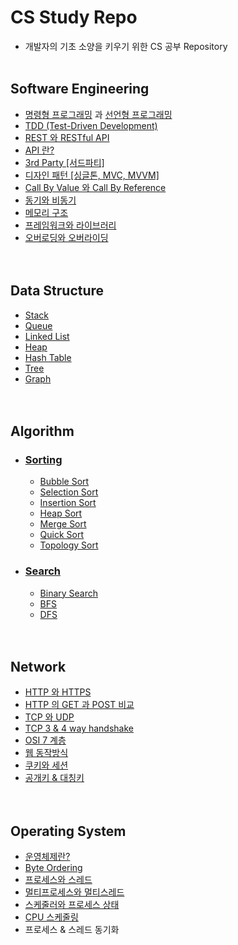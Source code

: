 # CS Study Repo
- 개발자의 기초 소양을 키우기 위한 CS 공부 Repository
<br><br>

## Software Engineering
- [명령형 프로그래밍](https://github.com/sangwoo24/CS-Study/blob/main/Software%20Engineering/프로그래밍%20패러다임/명령형%20프로그래밍.md) 과 [선언형 프로그래밍](https://github.com/sangwoo24/CS-Study/blob/main/Software%20Engineering/프로그래밍%20패러다임/선언형%20프로그래밍.md)
- [TDD (Test-Driven Development)](https://github.com/sangwoo24/CS-Study/blob/main/Software%20Engineering/TDD.md)
- [REST 와 RESTful API](https://github.com/sangwoo24/CS-Study/blob/main/Software%20Engineering/RestAPI.md)
- [API 란?](https://github.com/sangwoo24/CS-Study/blob/main/Software%20Engineering/API.md)
- [3rd Party [서드파티]](https://github.com/sangwoo24/CS-Study/blob/main/Software%20Engineering/3rd%20Party.md)
- [디자인 패턴 [싱글톤, MVC, MVVM]](https://github.com/sangwoo24/CS-Study/blob/main/Software%20Engineering/Design%20Pattern.md)
- [Call By Value 와 Call By Reference](https://github.com/sangwoo24/CS-Study/blob/main/Software%20Engineering/Call%20by%20value%20%26%20call%20by%20reference.md)
- [동기와 비동기](https://github.com/sangwoo24/CS-Study/blob/main/Software%20Engineering/동기와%20비동기.md)
- [메모리 구조](https://github.com/sangwoo24/CS-Study/blob/main/Software%20Engineering/메모리%20구조.md)
- [프레임워크와 라이브러리](https://github.com/sangwoo24/CS-Study/edit/main/Software%20Engineering/프레임워크와%20라이브러리.md)
- [오버로딩와 오버라이딩](https://github.com/sangwoo24/CS-Study/blob/main/Software%20Engineering/오버로딩과%20오버라이딩.md)
<br><br><br>

## Data Structure
- [Stack](https://github.com/sangwoo24/CS-Study/blob/main/Data%20Structure/1.%20Stack/Stack.md)
- [Queue](https://github.com/sangwoo24/CS-Study/blob/main/Data%20Structure/2.%20Queue/Queue.md)
- [Linked List](https://github.com/sangwoo24/CS-Study/blob/main/Data%20Structure/3.%20Linked%20List/Linked%20List.md)
- [Heap](https://github.com/sangwoo24/CS-Study/blob/main/Data%20Structure/4.%20Heap/Heap.md)
- [Hash Table](https://github.com/sangwoo24/CS-Study/blob/main/Data%20Structure/5.%20Hash%20Table/Hash%20Table.md)
- [Tree](https://github.com/sangwoo24/CS-Study/blob/main/Data%20Structure/6.%20Tree/Tree.md)
- [Graph](https://github.com/sangwoo24/CS-Study/tree/main/Data%20Structure/7.%20Graph)
<br><br><br>

## Algorithm
- ### [Sorting](https://github.com/sangwoo24/CS-Study/blob/main/Sorting/Sorting.md)
   - [Bubble Sort](https://github.com/sangwoo24/CS-Study/blob/main/Sorting/Bubble%20sort.py)
   - [Selection Sort](https://github.com/sangwoo24/CS-Study/blob/main/Sorting/Selection%20sort.py)
   - [Insertion Sort](https://github.com/sangwoo24/CS-Study/blob/main/Sorting/Insertion%20sort.py)
   - [Heap Sort](https://github.com/sangwoo24/CS-Study/blob/main/Sorting/Heap%20sort.py)
   - [Merge Sort](https://github.com/sangwoo24/CS-Study/blob/main/Sorting/Merge%20sort.py)
   - [Quick Sort](https://github.com/sangwoo24/CS-Study/blob/main/Sorting/Quick%20sort.py)
   - [Topology Sort](https://github.com/sangwoo24/CS-Study/blob/main/Sorting/Topology%20sort.py)

- ### [Search](https://github.com/sangwoo24/CS-Study/blob/main/Search/Search.md)
  - [Binary Search](https://github.com/sangwoo24/CS-Study/blob/main/Search/Binary%20Search.py)
  - [BFS](https://github.com/sangwoo24/CS-Study/blob/main/Search/BFS.py)
  - [DFS](https://github.com/sangwoo24/CS-Study/blob/main/Search/DFS.py)
<br><br><br>

## Network
  - [HTTP 와 HTTPS](https://github.com/sangwoo24/CS-Study/blob/main/Network/HTTP%20와%20HTTPS.md)
  - [HTTP 의 GET 과 POST 비교](https://github.com/sangwoo24/CS-Study/blob/main/Network/HTTP%20GET%20과%20POST%20비교.md)
  - [TCP 와 UDP](https://github.com/sangwoo24/CS-Study/blob/main/Network/TCP%20와%20UDP.md)
  - [TCP 3 & 4 way handshake](https://github.com/sangwoo24/CS-Study/blob/main/Network/3-way%20handshake.md)
  - [OSI 7 계층](https://github.com/sangwoo24/CS-Study/blob/main/Network/OSI%207%20계층.md)
  - [웹 동작방식](https://github.com/sangwoo24/CS-Study/blob/main/Network/웹%20동작방식.md)
  - [쿠키와 세션](https://github.com/sangwoo24/CS-Study/blob/main/Network/Cookie%20와%20Session.md)
  - [공개키 & 대칭키](https://github.com/sangwoo24/CS-Study/blob/main/Network/공개키%20%26%20대칭키.md)
<br><br><br>

## Operating System
- [운영체제란?](https://github.com/sangwoo24/CS-Study/blob/main/Operating%20System/운영체제란.md)
- [Byte Ordering](https://github.com/sangwoo24/CS-Study/blob/main/Operating%20System/Byte%20Ordering.md)
- [프로세스와 스레드](https://github.com/sangwoo24/CS-Study/blob/main/Operating%20System/프로세스와%20스레드.md)
- [멀티프로세스와 멀티스레드](https://github.com/sangwoo24/CS-Study/blob/main/Operating%20System/멀티프로세스와%20멀티스레드.md)
- [스케줄러와 프로세스 상태](https://github.com/sangwoo24/CS-Study/blob/main/Operating%20System/스케줄러와%20프로세스%20상태.md)
- [CPU 스케줄링](https://github.com/sangwoo24/CS-Study/blob/main/Operating%20System/CPU%20스케줄링.md)
- 프로세스 & 스레드 동기화